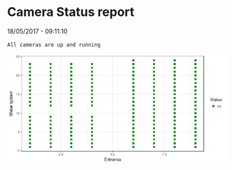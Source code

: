 Camera Status report
================
18/05/2017 - 09:11:10

    All cameras are up and running

![](camreport_files/figure-markdown_github/unnamed-chunk-2-1.png)
